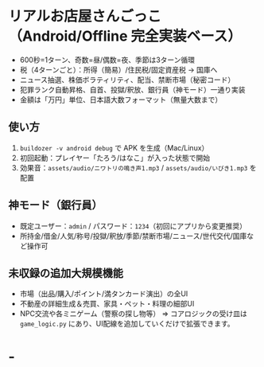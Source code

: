 
# リアルお店屋さんごっこ（Android/Offline 完全実装ベース）

- 600秒=1ターン、奇数=昼/偶数=夜、季節は3ターン循環
- 税（4ターンごと）：所得（簡易）/住民税/固定資産税 → 国庫へ
- ニュース抽選、株価ボラティリティ、配当、禁断市場（秘密コード）
- 犯罪ランク自動昇格、自首、投獄/釈放、銀行員（神モード）一通り実装
- 金額は「万円」単位、日本語大数フォーマット（無量大数まで）

## 使い方
1. `buildozer -v android debug` で APK を生成（Mac/Linux）
2. 初回起動：プレイヤー「たろう/はなこ」が入った状態で開始
3. 効果音：`assets/audio/ニワトリの鳴き声1.mp3` / `assets/audio/いびき1.mp3` を配置

## 神モード（銀行員）
- 既定ユーザー：`admin` / パスワード：`1234`（初回にアプリから変更推奨）
- 所持金/借金/人気/称号/投獄/釈放/季節/禁断市場/ニュース/世代交代/国庫など操作可

## 未収録の追加大規模機能
- 市場（出品/購入/ポイント/満タンカード演出）の全UI
- 不動産の詳細生成＆売買、家具・ペット・料理の細部UI
- NPC交流や各ミニゲーム（警察の探し物等）
=> コアロジックの受け皿は `game_logic.py` にあり、UI配線を追加していくだけで拡張できます。
# -
